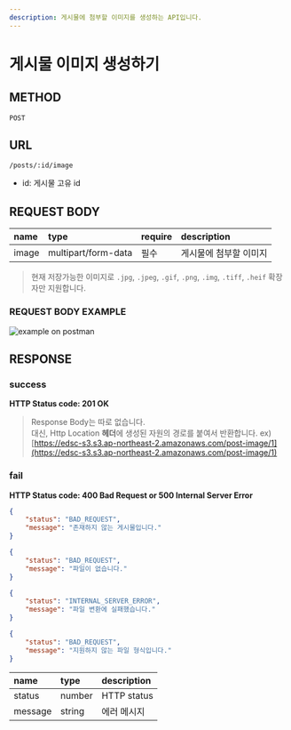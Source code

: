 ```yaml
---
description: 게시물에 첨부할 이미지를 생성하는 API입니다.
---
```


# 게시물 이미지 생성하기

## METHOD

```text
POST
```

## URL

```text
/posts/:id/image
```

* id: 게시물 고유 id

## REQUEST BODY

| name  | type                | require | description            |
| :---- | :------------------ | :------ | :--------------------- |
| image | multipart/form-data | 필수    | 게시물에 첨부할 이미지 |

> 현재 저장가능한 이미지로 `.jpg`, `.jpeg`, `.gif`, `.png`, `.img`, `.tiff`, `.heif` 확장자만 지원합니다.

### REQUEST BODY EXAMPLE

![example on postman](https://user-images.githubusercontent.com/68107000/108875669-c335ce80-7640-11eb-868d-373584a98a61.png)

## RESPONSE

### success

**HTTP Status code: 201 OK**

> Response Body는 따로 없습니다.  
> 대신, Http Location **헤더**에 생성된 자원의 경로를 붙여서 반환합니다. 
> ex\) [https://edsc-s3.s3.ap-northeast-2.amazonaws.com/post-image/1](https://edsc-s3.s3.ap-northeast-2.amazonaws.com/post-image/1)

### fail

**HTTP Status code: 400 Bad Request or 500 Internal Server Error**

```json
{
    "status": "BAD_REQUEST",
    "message": "존재하지 않는 게시물입니다."
}
```

```json
{
    "status": "BAD_REQUEST",
    "message": "파일이 없습니다."
}
```

```json
{
    "status": "INTERNAL_SERVER_ERROR",
    "message": "파일 변환에 실패했습니다."
}
```

```json
{
    "status": "BAD_REQUEST",
    "message": "지원하지 않는 파일 형식입니다."
}
```

| name    | type   | description |
| :------ | :----- | :---------- |
| status  | number | HTTP status |
| message | string | 에러 메시지 |


